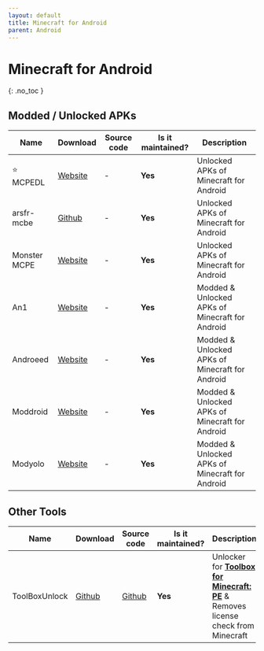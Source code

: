 ```yaml
---
layout: default
title: Minecraft for Android
parent: Android
---
```


# Minecraft for Android
{: .no_toc }

## Modded / Unlocked APKs

| Name | Download | Source code | Is it maintained? | Description
| ------ | ------ | ------ | ------ | ------
| ⭐ MCPEDL | [Website](https://mcpedl.org/downloading/) | \- | **Yes** | Unlocked APKs of Minecraft for Android
| arsfr-mcbe | [Github](https://github.com/arsfr/mcbe/releases/tag/stable-apk) | \- | **Yes** | Unlocked APKs of Minecraft for Android
| Monster MCPE | [Website](https://monster-mcpe.com/download-minecraft-pe/) | \- | **Yes** | Unlocked APKs of Minecraft for Android
| An1 | [Website](https://an1.com/7190-minecraft-mod.html) | \- | **Yes** | Modded & Unlocked APKs of Minecraft for Android
| Androeed | [Website](https://androeed.ru/files/minecraft-pocket-edition1.html) | \- | **Yes** | Modded & Unlocked APKs of Minecraft for Android
| Moddroid | [Website](https://moddroid.com/games/arcade/minecraft/) | \- | **Yes** | Modded & Unlocked APKs of Minecraft for Android
| Modyolo | [Website](https://modyolo.com/minecraft.html) | \- | **Yes** | Modded & Unlocked APKs of Minecraft for Android

## Other Tools

Name | Download | Source code | Is it maintained? | Description
------ | ------ | ------ | ------| ------
ToolBoxUnlock | [Github](https://github.com/Xposed-Modules-Repo/com.luckyzyx.toolboxunlock/releases) | [Github](https://github.com/Xposed-Modules-Repo/com.luckyzyx.toolboxunlock) | **Yes** | Unlocker for [**Toolbox for Minecraft: PE**](https://play.google.com/store/apps/details?id=io.mrarm.mctoolbox&hl=en_US) & Removes license check from Minecraft
